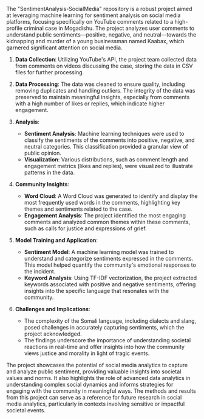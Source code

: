 The "SentimentAnalysis-SocialMedia" repository is a robust project aimed at leveraging machine learning for sentiment analysis on social media platforms, focusing specifically on YouTube comments related to a high-profile criminal case in Mogadishu. The project analyzes user comments to understand public sentiments—positive, negative, and neutral—towards the kidnapping and murder of a young businessman named Kaabax, which garnered significant attention on social media.

1. **Data Collection**: Utilizing YouTube's API, the project team collected data from comments on videos discussing the case, storing the data in CSV files for further processing.

2. **Data Processing**: The data was cleaned to ensure quality, including removing duplicates and handling outliers. The integrity of the data was preserved to maintain meaningful insights, especially from comments with a high number of likes or replies, which indicate higher engagement.

3. **Analysis**:

   - **Sentiment Analysis**: Machine learning techniques were used to classify the sentiments of the comments into positive, negative, and neutral categories. This classification provided a granular view of public opinion.
   - **Visualization**: Various distributions, such as comment length and engagement metrics (likes and replies), were visualized to illustrate patterns in the data.

4. **Community Insights**:
   
   - **Word Cloud**: A Word Cloud was generated to identify and display the most frequently used words in the comments, highlighting key themes and sentiments related to the case.
   - **Engagement Analysis**: The project identified the most engaging comments and analyzed common themes within these comments, such as calls for justice and expressions of grief.

6. **Model Training and Application**:

   - **Sentiment Model**: A machine learning model was trained to understand and categorize sentiments expressed in the comments. This model helped quantify the community's emotional responses to the incident.
   - **Keyword Analysis**: Using TF-IDF vectorization, the project extracted keywords associated with positive and negative sentiments, offering insights into the specific language that resonates with the community.

7. **Challenges and Implications**:

   - The complexity of the Somali language, including dialects and slang, posed challenges in accurately capturing sentiments, which the project acknowledged.
   - The findings underscore the importance of understanding societal reactions in real-time and offer insights into how the community views justice and morality in light of tragic events.

The project showcases the potential of social media analytics to capture and analyze public sentiment, providing valuable insights into societal values and norms. It also highlights the role of advanced data analytics in understanding complex social dynamics and informs strategies for engaging with the community in meaningful ways. The methods and results from this project can serve as a reference for future research in social media analytics, particularly in contexts involving sensitive or impactful societal events.
